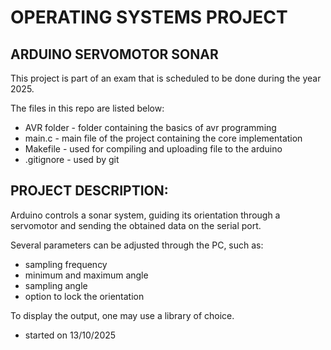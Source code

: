 # OPERATING SYSTEMS PROJECT

## ARDUINO SERVOMOTOR SONAR

This project is part of an exam that is scheduled to be done during the year 2025.

The files in this repo are listed below:

* AVR folder - folder containing the basics of avr programming
* main.c - main file of the project containing the core implementation
* Makefile - used for compiling and uploading file to the arduino
* .gitignore - used by git


## PROJECT DESCRIPTION:

Arduino controls a sonar system, guiding its orientation through a servomotor and sending the obtained data on the serial port.

Several parameters can be adjusted through the PC, such as:

* sampling frequency
* minimum and maximum angle
* sampling angle
* option to lock the orientation

To display the output, one may use a library of choice.



- started on 13/10/2025